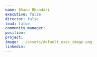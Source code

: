 ```yaml
---
name: Bhanu Bhandari
executive: false
director: false
lead: false
community_manager:   
position:  
project:  
image: ../assets/default_exec_image.png
linkedin: 
---
```


